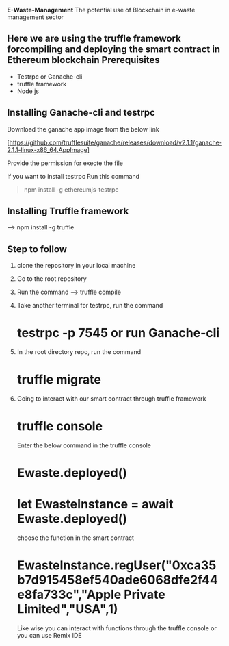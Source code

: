**E-Waste-Management**
The potential use of Blockchain in e-waste management sector

Here we are using the truffle framework forcompiling and deploying the smart contract in Ethereum blockchain
Prerequisites 
--------------
- Testrpc or Ganache-cli
- truffle framework
- Node js


Installing Ganache-cli and testrpc
----------------------------------
Download the ganache app image from the below link

[https://github.com/trufflesuite/ganache/releases/download/v2.1.1/ganache-2.1.1-linux-x86_64.AppImage]

Provide the permission for execte the file

If you want to install testrpc
Run this command 

> npm install -g ethereumjs-testrpc


Installing Truffle framework
---------------------------
--> npm install -g truffle

Step to follow
-------------------
1. clone the repository in your local machine
2. Go to the root repository
3. Run the command 
   --> truffle compile
4. Take another terminal for testrpc, run the command 
    # testrpc -p 7545 or run Ganache-cli
5. In the root directory repo, run the command
   # truffle migrate
   
6. Going to interact with our smart contract through truffle framework
   # truffle console
   Enter the below command in the truffle console
   # Ewaste.deployed()
   # let EwasteInstance = await Ewaste.deployed()
   
   choose the function in the smart contract
   
   # EwasteInstance.regUser("0xca35b7d915458ef540ade6068dfe2f44e8fa733c","Apple Private Limited","USA",1)
   
   Like wise you can interact with functions through the truffle console or you can use Remix IDE 





